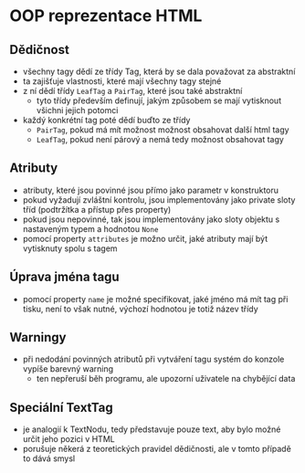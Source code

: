 # OOP reprezentace HTML
## Dědičnost
- všechny tagy dědí ze třídy Tag, která by se dala považovat za abstraktní
- ta zajišťuje vlastnosti, které mají všechny tagy stejné
- z ní dědí třídy `LeafTag` a `PairTag`, které jsou také abstraktní
  - tyto třídy především definují, jakým způsobem se mají vytisknout všichni jejich potomci
- každý konkrétní tag poté dědí buďto ze třídy
  - `PairTag`, pokud má mít možnost možnost obsahovat další html tagy
  - `LeafTag`, pokud není párový a nemá tedy možnost obsahovat tagy
## Atributy
- atributy, které jsou povinné jsou přímo jako parametr v konstruktoru
- pokud vyžadují zvláštní kontrolu, jsou implementovány jako private sloty tříd (podtržítka a přístup přes property)
- pokud jsou nepovinné, tak jsou implementovány jako sloty objektu s nastaveným typem a hodnotou `None`
- pomocí property `attributes` je možno určit, jaké atributy mají být vytisknuty spolu s tagem
## Úprava jména tagu
- pomocí property `name` je možné specifikovat, jaké jméno má mít tag při tisku, není to však nutné, výchozí hodnotou je totiž název třídy
## Warningy
- při nedodání povinných atributů při vytváření tagu systém do konzole vypíše barevný warning
  - ten nepřeruší běh programu, ale upozorní uživatele na chybějící data
## Speciální TextTag
- je analogií k TextNodu, tedy představuje pouze text, aby bylo možné určit jeho pozici v HTML
- porušuje někerá z teoretických pravidel dědičnosti, ale v tomto případě to dává smysl
